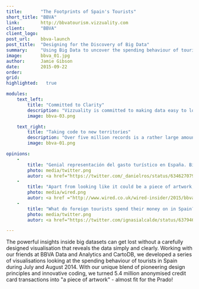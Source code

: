 ```yaml
---
title:       "The Footprints of Spain's Tourists"
short_title: "BBVA"
link:        http://bbvatourism.vizzuality.com
client:      "BBVA"
client_logo: 
post_url:    bbva-launch
post_title:  "Designing for the Discovery of Big Data"
summary:     "Using Big Data to uncover the spending behaviour of tourists in Spain for summer 2014"
image:       bbva_01.jpg
author:      Jamie Gibson
date:        2015-09-22
order:      
grid:              
highlighted:   true

modules:
    text_left:
        title: "Committed to Clarity" 
        description: "Vizzuality is committed to making data easy to look at and understand. Our designers paid close attention to crafting an interface that lends itself to clear presentation and powerful interrogation of the visualization. They also structured the visualisations into four smaller, digestible tabs, providing multiple angles into the data and a host of opportunities to gain a deep understanding of all the facets of this dataset. Finished with pixel perfect implementation, we created a beautiful, usable visualisation." 
        image: bbva-03.png

    text_right:
        title: "Taking code to new territories"
        description: "Over five million records is a rather large amount of data, especially when you add a geospatial dimension. Instead of simplifying or splitting up the transactions to make them easy to process the whole dataset was loaded into CartoDB and queried when needed using their SQL API. To produce a cohesive visualization made up of multiple maps and timelines that run in unison, we modified and extended CartoDB's Torque.js library, so you can quickly jump back and forth in time and drill down to the transactions you want to see."
        image: bbva-01.png

opinions:
    -
        title: "Genial representación del gasto turístico en España. Bien por @BBVAData y @Vizzuality!!! #bigdata #bigdataanalytics" 
        photo: media/twitter.png
        autor: <a href="https://twitter.com/_danielros/status/634627079682846720"> Daniel Ros </a>
    -
        title: "Apart from looking like it could be a piece of artwork, the map actually displays some exciting information about who and how individuals are spending in Spain in the summer months."
        photo: media/wired.png
        autor: <a href ="http://www.wired.co.uk/wired-insider/2015/bbva-summer-spending-spain"> Cleo Mcgee, Wired </a>
    -
        title: "What do foreign tourists spend their money on in Spain? amazing #dataviz by @vizzuality"
        photo: media/twitter.png
        autor: <a href="https://twitter.com/ignasialcalde/status/637946472311468032"> Ignasi Alcalde </a>

---
```

The powerful insights inside big datasets can get lost without a carefully designed visualisation that reveals the data simply and clearly. Working with our friends at BBVA Data and Analytics and CartoDB, we developed a series of visualisations looking at the spending behaviour of tourists in Spain during July and August 2014. With our unique blend of pioneering design principles and innovative coding, we turned 5.4 million anonymised credit card transactions into "a piece of artwork" - almost fit for the Prado!
